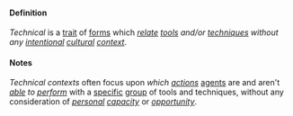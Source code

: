 #### Definition

*Technical* is a [trait](https://github.com/gcassel/Modular-Organization-Terminology/blob/master/terms/trait.md) of [forms](https://github.com/gcassel/Modular-Organization-Terminology/blob/master/terms/form.md) which *[relate](https://github.com/gcassel/Modular-Organization-Terminology/blob/master/terms/relate.md) [tools](https://github.com/gcassel/Modular-Organization-Terminology/blob/master/terms/tool.md) and/or [techniques](https://github.com/gcassel/Modular-Organization-Terminology/blob/master/terms/technique.md) without any [intentional](https://github.com/gcassel/Modular-Organization-Terminology/blob/master/terms/intend.md) [cultural](https://github.com/gcassel/Modular-Organization-Terminology/blob/master/terms/culture.md) [context](https://github.com/gcassel/Modular-Organization-Terminology/blob/master/terms/context.md)*.

#### Notes

*Technical contexts* often focus upon *which [actions](https://github.com/gcassel/Modular-Organization-Terminology/blob/master/terms/act.md)* [agents](https://github.com/gcassel/Modular-Organization-Terminology/blob/master/terms/agent.md) are and aren't *[able](https://github.com/gcassel/Modular-Organization-Terminology/blob/master/terms/ability.md) to [perform](https://github.com/gcassel/Modular-Organization-Terminology/blob/master/terms/perform.md)* with a [specific](https://github.com/gcassel/Modular-Organization-Terminology/blob/master/terms/specific.md) [group](https://github.com/gcassel/Modular-Organization-Terminology/blob/master/terms/group.md) of tools and techniques, without any consideration of *[personal](https://github.com/gcassel/Modular-Organization-Terminology/blob/master/terms/personal.md) [capacity](https://github.com/gcassel/Modular-Organization-Terminology/blob/master/terms/capacity.md)* or *[opportunity](https://github.com/gcassel/Modular-Organization-Terminology/blob/master/terms/opportunity.md)*.
